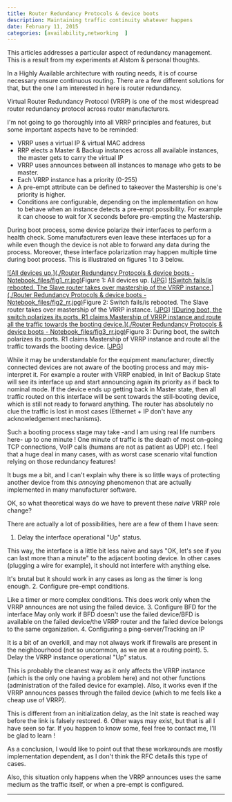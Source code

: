```yaml
---
title: Router Redundancy Protocols & device boots
description: Maintaining traffic continuity whatever happens
date: February 11, 2015
categories: [availability,networking  ]
---
```





 This articles addresses a particular aspect of redundancy management. This is a result from my experiments at Alstom & personal thoughts.
 

In a Highly Available architecture with routing needs, it is of course necessary ensure continuous routing. There are a few different solutions for that, but the one I am interested in here is router redundancy.
  

Virtual Router Redundancy Protocol (VRRP) is one of the most widespread router redundancy protocol across router manufacturers.

I'm not going to go thoroughly into all VRRP principles and features, but some important aspects have to be reminded:

* VRRP uses a virtual IP & virtual MAC address
* RRP elects a Master & Backup instances across all available instances, the master gets to carry the virtual IP
* VRRP uses announces between all instances to manage who gets to be master.
* Each VRRP instance has a priority (0-255)
* A pre-empt attribute can be defined to takeover the Mastership is one's priority is higher.
* Conditions are configurable, depending on the implementation on how to behave when an instance detects a pre-empt possibility. For example it can choose to wait for X seconds before pre-empting the Mastership.

During boot process, some device polarize their interfaces to perform a health check.
Some manufacturers even leave these interfaces up for a while even though the device is not able to forward any data during the process.
Moreover, these interface polarization may happen multiple time during boot process. This is illustrated on figures 1 to 3 below.

[![All devices up.](./Router Redundancy Protocols & device boots - Notebook_files/fig1_rr.jpg)](https://web.archive.org/web/20180904033159/http://couble.ovh/figures/fig1_rr.jpg)Figure 1: All devices up. [[JPG](https://web.archive.org/web/20180904033159/http://couble.ovh/figures/fig1_rr.jpg)]
[![Switch fails/is rebooted. The Slave router takes over mastership of the VRRP instance.](./Router Redundancy Protocols & device boots - Notebook_files/fig2_rr.jpg)](https://web.archive.org/web/20180904033159/http://couble.ovh/figures/fig2_rr.jpg)Figure 2: Switch fails/is rebooted. The Slave router takes over mastership of the VRRP instance. [[JPG](https://web.archive.org/web/20180904033159/http://couble.ovh/figures/fig2_rr.jpg)]
[![During boot, the switch polarizes its ports. R1 claims Mastership of VRRP instance and route all the traffic towards the booting device.](./Router Redundancy Protocols & device boots - Notebook_files/fig3_rr.jpg)](https://web.archive.org/web/20180904033159/http://couble.ovh/figures/fig3_rr.jpg)Figure 3: During boot, the switch polarizes its ports. R1 claims Mastership of VRRP instance and route all the traffic towards the booting device. [[JPG](https://web.archive.org/web/20180904033159/http://couble.ovh/figures/fig3_rr.jpg)]

While it may be understandable for the equipment manufacturer, directly connected devices are not aware of the booting process and may mis-interpret it.
For example a router with VRRP enabled, in Init of Backup State will see its interface up and start announcing again its priority as if back to nominal mode.
If the device ends up getting back in Master state, then all traffic routed on this interface will be sent towards the still-booting device, which is still not ready to forward anything.
The router has absolutely no clue the traffic is lost in most cases (Ethernet + IP don't have any acknowledgement mechanisms).
  

Such a booting process stage may take -and I am using real life numbers here- up to one minute !
One minute of traffic is the death of most on-going TCP connections, VoIP calls (humans are not as patient as UDP) etc.
I feel that a huge deal in many cases, with as worst case scenario vital function relying on those redundancy features!
  

It bugs me a bit, and I can't explain why there is so little ways of protecting another device from this *annoying* phenomenon that are actually implemented in many manufacturer software.

OK, so what theoretical ways do we have to prevent these *naive* VRRP role change?
  

There are actually a lot of possibilities, here are a few of them I have seen:

1. Delay the interface operational "Up" status.   

 This way, the interface is a little bit less naive and says "OK, let's see if you can last more than a minute" to the adjacent booting device.
 In other cases (plugging a wire for example), it should not interfere with anything else.  

 It's brutal but it should work in any cases as long as the timer is long enough.
2. Configure pre-empt conditions.  

 Like a timer or more complex conditions.
 This does work only when the VRRP announces are not using the failed device.
3. Configure BFD for the interface
 May only work if BFD doesn't use the failed device/BFD is available on the failed device/the VRRP router and the failed device belongs to the same organization.
4. Configuring a ping-server/Tracking an IP  

 It is a bit of an overkill, and may not always work if firewalls are present in the neighbourhood (not so uncommon, as we are at a routing point).
5. Delay the VRRP instance operational "Up" status.  

 This is probably the cleanest way as it only affects the VRRP instance (which is the only one having a problem here) and not other functions (administration of the failed device for example).
 Also, it works even if the VRRP announces passes through the failed device (which to me feels like a cheap use of VRRP).  

 This is different from an initialization delay, as the Init state is reached way before the link is falsely restored.
6. Other ways may exist, but that is all I have seen so far. If you happen to know some, feel free to contact me, I'll be glad to learn !

As a conclusion, I would like to point out that these workarounds are mostly implementation dependent, as I don't think the RFC details this type of cases.  

Also, this situation only happens when the VRRP announces uses the same medium as the traffic itself, or when a pre-empt is configured.

---